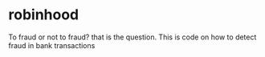 # robinhood
To fraud or not to fraud? that is the question. This is code on how to detect fraud in bank transactions
